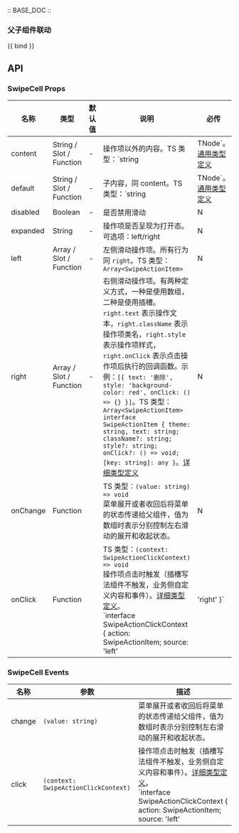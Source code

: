 :: BASE_DOC ::

### 父子组件联动

{{ bind }}

## API
### SwipeCell Props

名称 | 类型 | 默认值 | 说明 | 必传
-- | -- | -- | -- | --
content | String / Slot / Function | - | 操作项以外的内容。TS 类型：`string | TNode`。[通用类型定义](https://github.com/Tencent/tdesign-mobile-vue/blob/develop/src/common.ts) | N
default | String / Slot / Function | - | 子内容，同 content。TS 类型：`string | TNode`。[通用类型定义](https://github.com/Tencent/tdesign-mobile-vue/blob/develop/src/common.ts) | N
disabled | Boolean | - | 是否禁用滑动 | N
expanded | String | - | 操作项是否呈现为打开态。可选项：left/right | N
left | Array / Slot / Function | - | 左侧滑动操作项。所有行为同 `right`。TS 类型：`Array<SwipeActionItem>` | N
right | Array / Slot / Function | - | 右侧滑动操作项。有两种定义方式，一种是使用数组，二种是使用插槽。`right.text` 表示操作文本，`right.className` 表示操作项类名，`right.style` 表示操作项样式，`right.onClick` 表示点击操作项后执行的回调函数。示例：`[{ text: '删除', style: 'background-color: red', onClick: () => {} }]`。TS 类型：`Array<SwipeActionItem>` `interface SwipeActionItem { theme: string, text: string; className?: string; style?: string; onClick?: () => void; [key: string]: any }`。[详细类型定义](https://github.com/Tencent/tdesign-mobile-vue/tree/develop/src/swipe-cell/type.ts) | N
onChange | Function |  | TS 类型：`(value: string) => void`<br/>菜单展开或者收回后将菜单的状态传递给父组件，值为数组时表示分别控制左右滑动的展开和收起状态。 | N
onClick | Function |  | TS 类型：`(context: SwipeActionClickContext) => void`<br/>操作项点击时触发（插槽写法组件不触发，业务侧自定义内容和事件）。[详细类型定义](https://github.com/Tencent/tdesign-mobile-vue/tree/develop/src/swipe-cell/type.ts)。<br/>`interface SwipeActionClickContext { action: SwipeActionItem; source: 'left' | 'right' }`<br/> | N

### SwipeCell Events

名称 | 参数 | 描述
-- | -- | --
change | `(value: string)` | 菜单展开或者收回后将菜单的状态传递给父组件，值为数组时表示分别控制左右滑动的展开和收起状态。
click | `(context: SwipeActionClickContext)` | 操作项点击时触发（插槽写法组件不触发，业务侧自定义内容和事件）。[详细类型定义](https://github.com/Tencent/tdesign-mobile-vue/tree/develop/src/swipe-cell/type.ts)。<br/>`interface SwipeActionClickContext { action: SwipeActionItem; source: 'left' | 'right' }`<br/>
